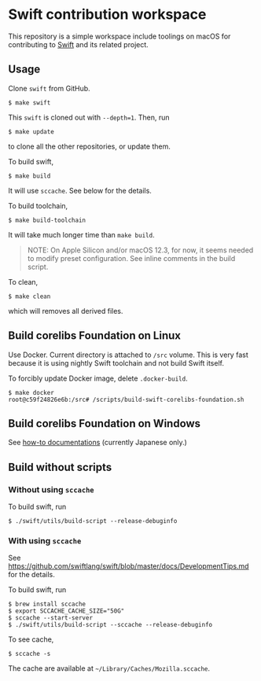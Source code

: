 Swift contribution workspace
============================

This repository is a simple workspace include toolings on macOS for
contributing to [Swift](https://github.com/swiftlang/swift) and its related
project.

Usage
-----

Clone `swift` from GitHub.

    $ make swift

This `swift` is cloned out with `--depth=1`. Then, run

    $ make update

to clone all the other repositories, or update them.

To build swift,

    $ make build

It will use `sccache`. See below for the details.

To build toolchain,

    $ make build-toolchain

It will take much longer time than `make build`.

> NOTE: On Apple Silicon and/or macOS 12.3, for now,
> it seems needed to modify preset configuration.
> See inline comments in the build script.

To clean,

    $ make clean

which will removes all derived files.

Build corelibs Foundation on Linux
----------------------------------

Use Docker. Current directory is attached to `/src` volume.
This is very fast because it is using nightly Swift toolchain and not
build Swift itself.

To forcibly update Docker image, delete `.docker-build`.

    $ make docker
    root@c59f24826e6b:/src# /scripts/build-swift-corelibs-foundation.sh

Build corelibs Foundation on Windows
------------------------------------

See [how-to documentations](docs/swift_corelibs_foundation_windows_build-ja.md)
(currently Japanese only.)

Build without scripts
---------------------

### Without using `sccache`

To build swift, run

    $ ./swift/utils/build-script --release-debuginfo

### With using `sccache`

See <https://github.com/swiftlang/swift/blob/master/docs/DevelopmentTips.md>
for the details.

To build swift, run

    $ brew install sccache
    $ export SCCACHE_CACHE_SIZE="50G"
    $ sccache --start-server
    $ ./swift/utils/build-script --sccache --release-debuginfo

To see cache,

    $ sccache -s

The cache are available at `~/Library/Caches/Mozilla.sccache`.
